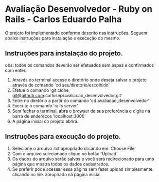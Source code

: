 # Avaliação Desenvolvedor - Ruby on Rails - Carlos Eduardo Palha
O projeto foi implementado conforme descrito nas instruções. Seguem abaixo instruções para instalação e execução do mesmo.

## Instruções para instalação do projeto.
obs: todos os comandos deverão ser efetuados sem aspas e confirmados com enter.  
1. Através do terminal acesse o diretório onde deseja salvar o projeto através do comando 'cd seu/diretorio/escolhido'
2. Efetue o comando 'git clone git@github.com:carlosep/avaliacao_desenvolvedor.git'
3. Entre no diretório a partir do comando 'cd avaliacao_desenvolvedor'
4. Execute o comando 'rails server'
5. Sem fechar o terminal, abra o browser de sua preferência e digite na barra de endereços 'localhost:3000'
6. A página inicial do projeto abrirá.

## Instruções para execução do projeto.
1. Selecione o arquivo .txt apropriado clicando em 'Choose File'
2. Com o arquivo selecionado clique no botão 'Upload'
3. Os dados do arquivo serão salvos e você será redirecionado para uma página que mostra todos os dados cadastrados.
4. Se preferir pode acessar essa página sem fazer upload simplesmente clicando no link apropriado na página inicial.
